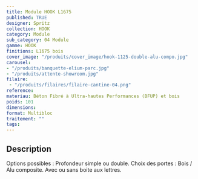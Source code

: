 ```yaml
---
title: Module HOOK L1675
published: TRUE
designer: Spritz
collection: HOOK
category: Module
sub_category: 04 Module
gamme: HOOK
finitions: L1675 bois
cover_image: "/produits/cover_image/hook-1125-double-alu-compo.jpg"
carousel: 
- "/produits/banquette-elium-parc.jpg"
- "/produits/attente-showroom.jpg"
filaire: 
 - "/produits/filaires/filaire-cantine-04.png"
reference: 
materiau: Béton Fibré à Ultra-hautes Performances (BFUP) et bois
poids: 101
dimensions:
format: Multibloc
traitement: ""
tags: 
---
```


## Description

Options possibles : Profondeur simple ou double. Choix des portes : Bois / Alu composite. Avec ou sans boite aux lettres.
